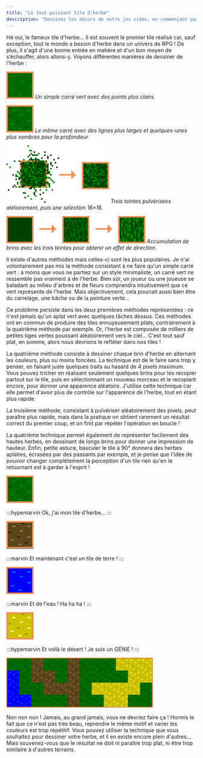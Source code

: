 ```yaml
---
title: "Le tout-puissant tile d'herbe"
description: "Dessinez les décors de votre jeu vidéo, en commençant par un premier tile d'herbe, jusqu'à vous familiariser avec les textures, l'ombrage et le dithering."
---
```


Hé oui, le fameux tile d'herbe... Il est souvent le premier tile réalisé car, sauf exception, tout le monde a besoin d'herbe dans un univers de RPG ! De plus, il s'agit d'une bonne entrée en matière et d'un bon moyen de s’échauffer, alors allons-y. Voyons différentes manières de dessiner de l'herbe :

![](./herbe1.png)
*Un simple carré vert avec des points plus clairs.*

![](./herbe2.png)
*Le même carré avec des lignes plus larges et quelques-unes plus sombres pour la profondeur.*

![](./herbe3.png)
*Trois teintes pulvérisées alétoirement, puis une sélection 16×16.*

![](./herbe4.png)
*Accumulation de brins avec les trois teintes pour obtenir un effet de direction.*

Il existe d'autres méthodes mais celles-ci sont les plus populaires. Je n'ai volontairement pas mis la méthode consistant à ne faire qu'un simple carré vert : à moins que vous ne partiez sur un style minimaliste, un carré vert ne ressemble pas vraiment à de l'herbe. Bien sûr, un joueur ou une joueuse se baladant au milieu d'arbres et de fleurs comprendra intuitivement que ce vert représente de l'herbe. Mais objectivement, cela pourrait aussi bien être du carrelage, une bâche ou de la peinture verte...

Ce problème persiste dans les deux premières méthodes représentées : ce n'est jamais qu'un aplat vert avec quelques tâches dessus. Ces méthodes ont en commun de produire des tiles ennuyeusement *plats*, contrairement à la quatrième méthode par exemple. Or, l'herbe est composée de milliers de petites tiges vertes poussant aléatoirement vers le ciel... C'est tout sauf plat, en somme, alors nous devrions le refléter dans nos tiles !

La quatrième méthode consiste à dessiner chaque brin d'herbe en alternant les couleurs, plus ou moins foncées. La technique est de le faire sans trop y penser, en faisant juste quelques traits au hasard de 4 pixels maximum. Vous pouvez tricher en réalisant seulement quelques brins pour les recopier partout sur le tile, puis en sélectionnant un nouveau morceau et le recopiant encore, pour donner une apparence aléatoire. J'utilise cette technique car elle permet d'avoir plus de contrôle sur l'apparence de l'herbe, tout en étant plus rapide.

La troisième méthode, consistant à pulvériser aléatoirement des pixels, peut paraître plus rapide, mais dans la pratique on obtient rarement un résultat correct du premier coup, et on finit par répéter l'opération en boucle !

La quatrième technique permet également de représenter facilement des hautes herbes, en dessinant de longs brins pour donner une impression de hauteur. Enfin, petite astuce, basculer le tile à 90° donnera des herbes aplaties, écrasées par des passants par exemple, et je pense que l'idée de pouvoir changer complètement la perception d'un tile rien qu'en le retournant est à garder à l'esprit !

![](./herbe2.png)

:::hypemarvin
Ok, j'ai mon tile d'herbe...
:::

![](./terre.png)

:::marvin
Et maintenant c'est un tile de terre !
:::

![](./eau.png)

:::marvin
Et de l'eau ! Ha ha ha !
:::

![](./sable.png)

:::hypemarvin
Et voilà le désert ! Je suis un GÉNIE !
:::

![](./mauvaise-idee.png)

Non non non ! Jamais, au grand jamais, vous ne devriez faire ça ! Hormis le fait que ce n'est pas très beau, reprendre le même motif et varier les couleurs est trop répétitif. Vous pouvez utiliser la technique que vous souhaitez pour dessiner votre herbe, et il en existe encore plein d'autres... Mais souvenez-vous que le résultat ne doit ni paraître trop plat, ni être trop similaire à d'autres terrains.
